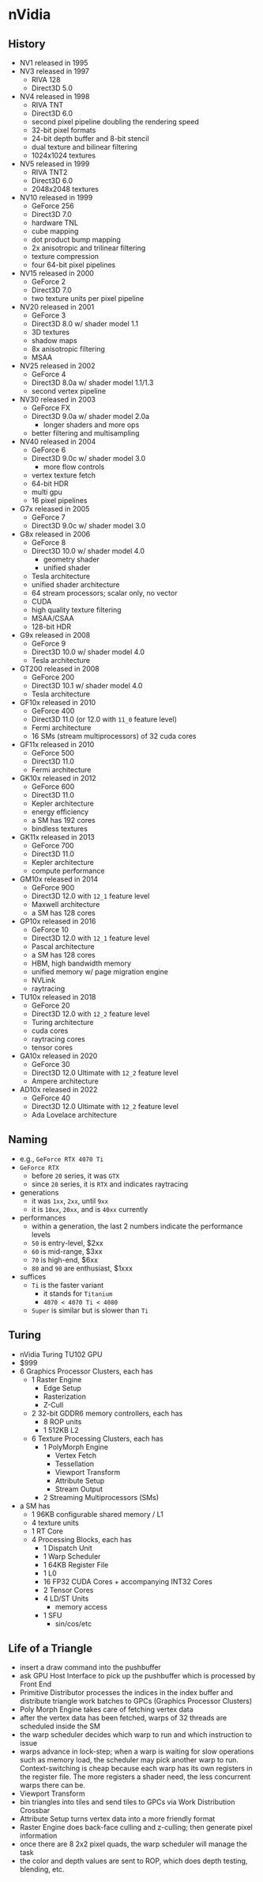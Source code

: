 nVidia
======

## History

- NV1 released in 1995
- NV3 released in 1997
  - RIVA 128
  - Direct3D 5.0
- NV4 released in 1998
  - RIVA TNT
  - Direct3D 6.0
  - second pixel pipeline doubling the rendering speed
  - 32-bit pixel formats
  - 24-bit depth buffer and 8-bit stencil
  - dual texture and bilinear filtering
  - 1024x1024 textures
- NV5 released in 1999
  - RIVA TNT2
  - Direct3D 6.0
  - 2048x2048 textures
- NV10 released in 1999
  - GeForce 256
  - Direct3D 7.0
  - hardware TNL
  - cube mapping
  - dot product bump mapping
  - 2x anisotropic and trilinear filtering
  - texture compression
  - four 64-bit pixel pipelines
- NV15 released in 2000
  - GeForce 2
  - Direct3D 7.0
  - two texture units per pixel pipeline
- NV20 released in 2001
  - GeForce 3
  - Direct3D 8.0 w/ shader model 1.1
  - 3D textures
  - shadow maps
  - 8x anisotropic filtering
  - MSAA
- NV25 released in 2002
  - GeForce 4
  - Direct3D 8.0a w/ shader model 1.1/1.3
  - second vertex pipeline
- NV30 released in 2003
  - GeForce FX
  - Direct3D 9.0a w/ shader model 2.0a
    - longer shaders and more ops
  - better filtering and multisampling
- NV40 released in 2004
  - GeForce 6
  - Direct3D 9.0c w/ shader model 3.0
    - more flow controls
  - vertex texture fetch
  - 64-bit HDR
  - multi gpu
  - 16 pixel pipelines
- G7x released in 2005
  - GeForce 7
  - Direct3D 9.0c w/ shader model 3.0
- G8x released in 2006
  - GeForce 8
  - Direct3D 10.0 w/ shader model 4.0
    - geometry shader
    - unified shader
  - Tesla architecture
  - unified shader architecture
  - 64 stream processors; scalar only, no vector
  - CUDA
  - high quality texture filtering
  - MSAA/CSAA
  - 128-bit HDR
- G9x released in 2008
  - GeForce 9
  - Direct3D 10.0 w/ shader model 4.0
  - Tesla architecture
- GT200 released in 2008
  - GeForce 200
  - Direct3D 10.1 w/ shader model 4.0
  - Tesla architecture
- GF10x released in 2010
  - GeForce 400
  - Direct3D 11.0 (or 12.0 with `11_0` feature level)
  - Fermi architecture
  - 16 SMs (stream multiprocessors) of 32 cuda cores
- GF11x released in 2010
  - GeForce 500
  - Direct3D 11.0
  - Fermi architecture
- GK10x released in 2012
  - GeForce 600
  - Direct3D 11.0
  - Kepler architecture
  - energy efficiency
  - a SM has 192 cores
  - bindless textures
- GK11x released in 2013
  - GeForce 700
  - Direct3D 11.0
  - Kepler architecture
  - compute performance
- GM10x released in 2014
  - GeForce 900
  - Direct3D 12.0 with `12_1` feature level
  - Maxwell architecture
  - a SM has 128 cores
- GP10x released in 2016
  - GeForce 10
  - Direct3D 12.0 with `12_1` feature level
  - Pascal architecture
  - a SM has 128 cores
  - HBM, high bandwidth memory
  - unified memory w/ page migration engine
  - NVLink
  - raytracing
- TU10x released in 2018
  - GeForce 20
  - Direct3D 12.0 with `12_2` feature level
  - Turing architecture
  - cuda cores
  - raytracing cores
  - tensor cores
- GA10x released in 2020
  - GeForce 30
  - Direct3D 12.0 Ultimate with `12_2` feature level
  - Ampere architecture
- AD10x released in 2022
  - GeForce 40
  - Direct3D 12.0 Ultimate with `12_2` feature level
  - Ada Lovelace architecture

## Naming

- e.g., `GeForce RTX 4070 Ti`
- `GeForce RTX`
  - before `20` series, it was `GTX`
  - since `20` series, it is `RTX` and indicates raytracing
- generations
  - it was `1xx`, `2xx`, until `9xx`
  - it is `10xx`, `20xx`, and is `40xx` currently
- performances
  - within a generation, the last 2 numbers indicate the performance levels
  - `50` is entry-level, $2xx
  - `60` is mid-range, $3xx
  - `70` is high-end, $6xx
  - `80` and `90` are enthusiast, $1xxx
- suffices
  - `Ti` is the faster variant
    - it stands for `Titanium`
    - `4070 < 4070 Ti < 4080`
  - `Super` is similar but is slower than `Ti`

## Turing

- nVidia Turing TU102 GPU
- $999
- 6 Graphics Processor Clusters, each has
  - 1 Raster Engine
    - Edge Setup
    - Rasterization
    - Z-Cull
  - 2 32-bit GDDR6 memory controllers, each has
    - 8 ROP units
    - 1 512KB L2
  - 6 Texture Processing Clusters, each has
    - 1 PolyMorph Engine
      - Vertex Fetch
      - Tessellation
      - Viewport Transform
      - Attribute Setup
      - Stream Output
    - 2 Streaming Multiprocessors (SMs)
- a SM has
  - 1 96KB configurable shared memory / L1
  - 4 texture units
  - 1 RT Core
  - 4 Processing Blocks, each has
    - 1 Dispatch Unit
    - 1 Warp Scheduler
    - 1 64KB Register File
    - 1 L0
    - 16 FP32 CUDA Cores + accompanying INT32 Cores
    - 2 Tensor Cores
    - 4 LD/ST Units
      - memory access
    - 1 SFU
      - sin/cos/etc

## Life of a Triangle

- insert a draw command into the pushbuffer
- ask GPU Host Interface to pick up the pushbuffer which is processed by Front
  End
- Primitive Distributor processes the indices in the index buffer and
  distribute triangle work batches to GPCs (Graphics Processor Clusters)
- Poly Morph Engine takes care of fetching vertex data
- after the vertex data has been fetched, warps of 32 threads are scheduled
  inside the SM
- the warp scheduler decides which warp to run and which instruction to issue
- warps advance in lock-step; when a warp is waiting for slow operations such
  as memory load, the scheduler may pick another warp to run.
  Context-switching is cheap because each warp has its own registers in the
  register file.  The more registers a shader need, the less concurrent warps
  there can be.
- Viewport Transform
- bin triangles into tiles and send tiles to GPCs via Work Distribution
  Crossbar
- Attribute Setup turns vertex data into a more friendly format
- Raster Engine does back-face culling and z-culling; then generate pixel
  information
- once there are 8 2x2 pixel quads, the warp scheduler will manage the task
- the color and depth values are sent to ROP, which does depth testing,
  blending, etc.
